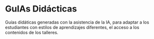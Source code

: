 # GuIAs Didácticas
Guías didáticas generadas con la asistencia de la IA, para adaptar a los estudiantes con estilos de aprendizajes diferentes, el acceso a los contenidos de los talleres.